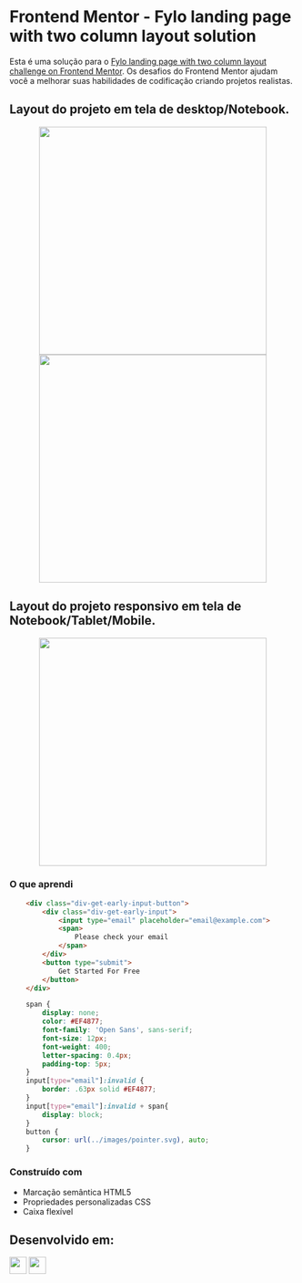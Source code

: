 # Frontend Mentor - Fylo landing page with two column layout solution

Esta é uma solução para o [Fylo landing page with two column layout challenge on Frontend Mentor](https://www.frontendmentor.io/challenges/fylo-landing-page-with-two-column-layout-5ca5ef041e82137ec91a50f5). 
Os desafios do Frontend Mentor ajudam você a melhorar suas habilidades de codificação criando projetos realistas.

## Layout do projeto em tela de desktop/Notebook.

<div align="center">
  <img src="https://github.com/HumbertoFox/repository/assets/126817628/3352c607-2e4c-4e00-bdd5-66fcbf485597" width="400px"/>

  <img src="https://github.com/HumbertoFox/repository/assets/126817628/8b076917-379a-4b4d-8a52-134ff06c041c" width="400px"/>
</div>

## Layout do projeto responsivo em tela de Notebook/Tablet/Mobile.

<div align="center">
  <img src="https://github.com/HumbertoFox/repository/assets/126817628/268bb1fd-645b-4d7d-9309-7648c7db3263" width="400px"/>
</div>

### O que aprendi

```html
    <div class="div-get-early-input-button">
        <div class="div-get-early-input">
            <input type="email" placeholder="email@example.com">
            <span>
                Please check your email
            </span>
        </div>
        <button type="submit">
            Get Started For Free
        </button>
    </div>
```

```css
    span {
        display: none;
        color: #EF4877;
        font-family: 'Open Sans', sans-serif;
        font-size: 12px;
        font-weight: 400;
        letter-spacing: 0.4px;
        padding-top: 5px;
    }
    input[type="email"]:invalid {
        border: .63px solid #EF4877;
    }
    input[type="email"]:invalid + span{
        display: block;
    }
    button {
        cursor: url(../images/pointer.svg), auto;
    }
```

### Construído com

- Marcação semântica HTML5
- Propriedades personalizadas CSS
- Caixa flexível
## Desenvolvido em:

<div>
  <img src="https://cdn.jsdelivr.net/gh/devicons/devicon/icons/html5/html5-original.svg" width="30px"/>
  <img src="https://cdn.jsdelivr.net/gh/devicons/devicon/icons/css3/css3-original.svg" width="30px"/>
</div>
